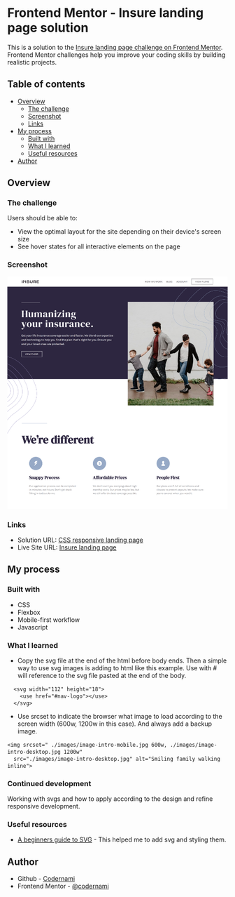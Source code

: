 # Frontend Mentor - Insure landing page solution

This is a solution to the [Insure landing page challenge on Frontend Mentor](https://www.frontendmentor.io/challenges/insure-landing-page-uTU68JV8). Frontend Mentor challenges help you improve your coding skills by building realistic projects. 

## Table of contents

- [Overview](#overview)
  - [The challenge](#the-challenge)
  - [Screenshot](#screenshot)
  - [Links](#links)
- [My process](#my-process)
  - [Built with](#built-with)
  - [What I learned](#what-i-learned)
  - [Useful resources](#useful-resources)
- [Author](#author)



## Overview

### The challenge

Users should be able to:

- View the optimal layout for the site depending on their device's screen size
- See hover states for all interactive elements on the page

### Screenshot

![Screenshot intro](./design/screenshot1.png)



### Links

- Solution URL: [CSS responsive landing page](https://www.frontendmentor.io/challenges/insure-landing-page-uTU68JV8/hub/css-responsive-landing-page-IKFsCYL5BU)
- Live Site URL: [Insure landing page](https://codernami.github.io/insure-landing-page/)

## My process

### Built with

- CSS 
- Flexbox
- Mobile-first workflow
- Javascript


### What I learned

- Copy the svg file at the end of the html before body ends. Then a simple way to use svg images is adding to html like this example. Use with # will reference to the svg file pasted at the end of the body.

```
  <svg width="112" height="18">
    <use href="#nav-logo"></use>
  </svg>  
```

- Use srcset to indicate the browser what image to load according to the screen width (600w, 1200w in this case). And always add a backup image.  

```
<img srcset=" ./images/image-intro-mobile.jpg 600w, ./images/image-intro-desktop.jpg 1200w"
  src="./images/image-intro-desktop.jpg" alt="Smiling family walking inline">
```


### Continued development

Working with svgs and how to apply according to the design and refine responsive development.


### Useful resources

- [A beginners guide to SVG](https://youtu.be/ZJSCl6XEdP8) - This helped me to add svg and styling them.

## Author

- Github - [Codernami](https://github.com/codernami)
- Frontend Mentor - [@codernami](https://www.frontendmentor.io/profile/codernami)
